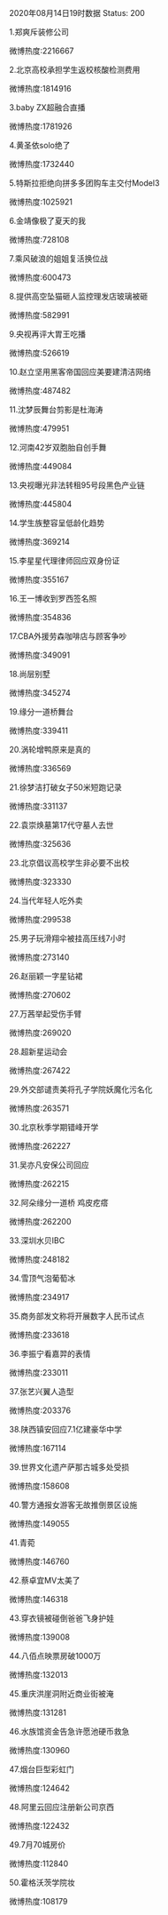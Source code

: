 2020年08月14日19时数据
Status: 200

1.郑爽斥装修公司

微博热度:2216667

2.北京高校承担学生返校核酸检测费用

微博热度:1814916

3.baby ZX超融合直播

微博热度:1781926

4.黄圣依solo绝了

微博热度:1732440

5.特斯拉拒绝向拼多多团购车主交付Model3

微博热度:1025921

6.金靖像极了夏天的我

微博热度:728108

7.乘风破浪的姐姐复活换位战

微博热度:600473

8.提供高空坠猫砸人监控理发店玻璃被砸

微博热度:582991

9.央视再评大胃王吃播

微博热度:526619

10.赵立坚用黑客帝国回应美要建清洁网络

微博热度:487482

11.沈梦辰舞台剪影是杜海涛

微博热度:479951

12.河南42岁双胞胎自创手舞

微博热度:449084

13.央视曝光非法转租95号段黑色产业链

微博热度:445804

14.学生族整容呈低龄化趋势

微博热度:369214

15.李星星代理律师回应双身份证

微博热度:355167

16.王一博收到罗西签名照

微博热度:354836

17.CBA外援劳森咖啡店与顾客争吵

微博热度:349091

18.尚层别墅

微博热度:345274

19.缘分一道桥舞台

微博热度:339411

20.涡轮增鸭原来是真的

微博热度:336569

21.徐梦洁打破女子50米短跑记录

微博热度:331137

22.袁崇焕墓第17代守墓人去世

微博热度:325636

23.北京倡议高校学生非必要不出校

微博热度:323330

24.当代年轻人吃外卖

微博热度:299538

25.男子玩滑翔伞被挂高压线7小时

微博热度:273140

26.赵丽颖一字星钻裙

微博热度:270602

27.万茜举起受伤手臂

微博热度:269020

28.超新星运动会

微博热度:267422

29.外交部谴责美将孔子学院妖魔化污名化

微博热度:263571

30.北京秋季学期错峰开学

微博热度:262227

31.吴亦凡安保公司回应

微博热度:262215

32.阿朵缘分一道桥 鸡皮疙瘩

微博热度:262200

33.深圳水贝IBC

微博热度:248182

34.雪顶气泡葡萄冰

微博热度:234917

35.商务部发文称将开展数字人民币试点

微博热度:233618

36.李振宁看嘉羿的表情

微博热度:233011

37.张艺兴翼人造型

微博热度:203376

38.陕西镇安回应7.1亿建豪华中学

微博热度:167114

39.世界文化遗产萨那古城多处受损

微博热度:158608

40.警方通报女游客无故推倒景区设施

微博热度:149055

41.青菀

微博热度:146760

42.蔡卓宜MV太美了

微博热度:146318

43.穿衣镜被碰倒爸爸飞身护娃

微博热度:139008

44.八佰点映票房破1000万

微博热度:132013

45.重庆洪崖洞附近商业街被淹

微博热度:131281

46.水族馆资金告急许愿池硬币救急

微博热度:130960

47.烟台巨型彩虹门

微博热度:124642

48.阿里云回应注册新公司京西

微博热度:122432

49.7月70城房价

微博热度:112840

50.霍格沃茨学院妆

微博热度:108179


